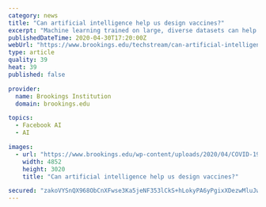 ```yaml
---
category: news
title: "Can artificial intelligence help us design vaccines?"
excerpt: "Machine learning trained on large, diverse datasets can help expedite and perfect the vaccine development process."
publishedDateTime: 2020-04-30T17:20:00Z
webUrl: "https://www.brookings.edu/techstream/can-artificial-intelligence-help-us-design-vaccines/"
type: article
quality: 39
heat: 39
published: false

provider:
  name: Brookings Institution
  domain: brookings.edu

topics:
  - Facebook AI
  - AI

images:
  - url: "https://www.brookings.edu/wp-content/uploads/2020/04/COVID-19-Vaccine.jpg"
    width: 4852
    height: 3020
    title: "Can artificial intelligence help us design vaccines?"

secured: "zakoVYSnQX968ObCnXFwse3Ka5jeNF353lCkS+hLokyPA6yPgixXDezwMluJw2T+32Vx9avgOiJrd2TY0sK0LmDACeeNhZOCWmQm9PxgvqbO/FTzuf9JJXU5wQ4qSaN3n5t2LzWRPxOiLUvfO7Tk5yVHIf3KQf31hJl3hGwQXIy9YC0KGV/5LmcXemwCJzNy2dfFaxculiDxb09ohX+FODunWWGGp6Q933oNzAUrn2VnoUmOnYapm5mDNwEygXN8nsmQy0VegLoznR1vUm1IttCa+MdsRWMsMLHwJSlmOtiChAyGgbFghY5DDm/9cYFLiztdXdLr+Zb7JnyPwgQgdv6CGope0fcazbyqtUEh4L9LINox9XF2ljYPBnMoSj3l24GfC/vAs//7qd4Z6Oevr4EQD7Sm2EQhhWqZnuwTY8I4Mwi/WAQ4Oe4QWX25B2BaMgVBGYevMvchSf+lPhatBADhK4mJDllPxVrIE5jXFAw=;ewjMzheRY/8QM8t+M/1EJQ=="
---
```


